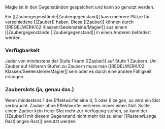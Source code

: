 Magie ist in den Gegenständen gespeichert und kann so genutzt werden. 

Ein [[Zaubergegenstände|Zaubergegenstand]] kann mehrere Plätze für verschiedene [[Zauber]] haben. 
Diese [[Zauber]] können durch [[REGELWERK/02 Klassen/Seelensteine/Magier]] aus einem [[Zaubergegenstände | Zaubergegenstand]] in einen Anderen befördert werden. 

### Verfügbarkeit
Jeder von mindestens der Stufe 1 kann [[Zauber]] auf Stufe 1 Zaubern. 
Um Zauber auf Höheren Stufen zu Zaubern muss man [[REGELWERK/02 Klassen/Seelensteine/Magier]] sein oder es durch eine andere Fähigkeit erlangen. 

### Zauberslots (ja, genau das.)

Wenn mindestens 1 der Effektwürfel eine 4, 5 oder 6 zeigen, so wird ein Slot verbraucht. 
Zauber ohne Effektwürfel verlieren immer einen Slot. 
Sollte einem Zauber kein freier Slot mehr zur Verfügung stehen, so kann der [[Zauber]] mit diesem Gegenstand nicht mehr bis zu einer [[Rasten#Lange Rast|langen Rast]] benutzt werden.  


